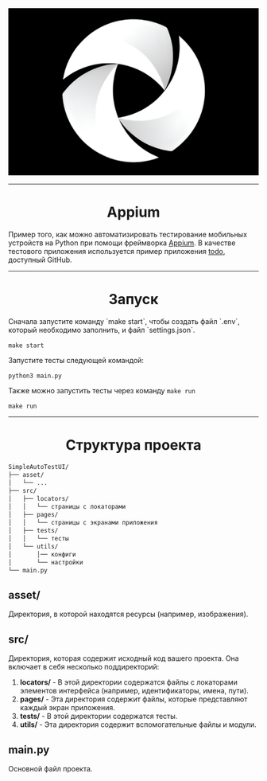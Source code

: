 <div align="center">
    <img src="asset/logo_appium.png" alt="APPIUM">
</div>

---

<h1 align="center"> Appium </h1>

Пример того, как можно автоматизировать тестирование мобильных устройств на Python при помощи фреймворка 
[Appium](https://github.com/appium/appium).
В качестве тестового приложения используется пример приложения 
[todo](https://github.com/android/architecture-samples), доступный GitHub.

---

<h1 align="center">Запуск</h1>
Сначала запустите команду `make start`, чтобы создать файл `.env`, который необходимо заполнить, и файл `settings.json`.

```
make start
```

Запустите тесты следующей командой:
```
python3 main.py
```
Также можно запустить тесты через команду `make run`
```
make run
```


---

<h1 align="center">Структура проекта </h1>

```
SimpleAutoTestUI/
├── asset/
│   └── ...
├── src/
│   ├── locators/
│   │   └── страницы с локаторами 
│   ├── pages/
│   │   └── страницы с экранами приложения 
│   ├── tests/
│   │   └── тесты 
│   └── utils/
│       │── конфиги
│       └── настройки
└── main.py
```

## asset/
Директория, в которой находятся ресурсы (например, изображения).

## src/
Директория, которая содержит исходный код вашего проекта. Она включает в себя несколько поддиректорий:
1. **locators/** - В этой директории содержатся файлы с локаторами элементов интерфейса (например, идентификаторы, имена, пути).
2. **pages/** - Эта директория содержит файлы, которые представляют каждый экран приложения.
3. **tests/** - В этой директории содержатся тесты.
4. **utils/** - Эта директория содержит вспомогательные файлы и модули.

## main.py
Основной файл проекта.

